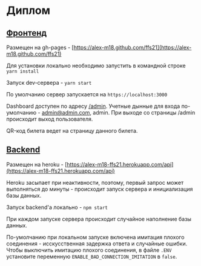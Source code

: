 # Диплом

## [Фронтенд](https://github.com/Alex-m18/ffs21)
Размещен на gh-pages - [https://alex-m18.github.com/ffs21](https://alex-m18.github.com/ffs21)

Для установки локально необходимо запустить в командной строке `yarn install`

Запуск dev-сервера - `yarn start`

По умолчанию сервер запускается на `https://localhost:3000`

Dashboard доступен по адресу [/admin](https://alex-m18.github.com/ffs21). Учетные дынные для входа по-умолчанию - admin@admin.com, admin. При выходе со страницы /admin происходит выход пользователя.

QR-код билета ведет на страницу данного билета.

## [Backend](https://github.com/Alex-m18/ffs21/tree/backend)
Размещен на heroku - [https://alex-m18-ffs21.herokuapp.com/api](https://alex-m18-ffs21.herokuapp.com/api)

Heroku засыпает при неактивности, поэтому, первый запрос может выполняться до минуты - происходит запуск сервера и инициализация базы данных.

Запуск backend'а локально - `npm start`

При каждом запуске сервера происходит случайное наполнение базы данных.

По-умолчанию при локальном запуске включена имитация плохого соединения - исскусственная задержка ответа и случайные ошибки.
Чтобы выключить имитацию плохого соединения, в файле `.ENV` установите переменную `ENABLE_BAD_CONNECTION_IMITATION` в `false`.